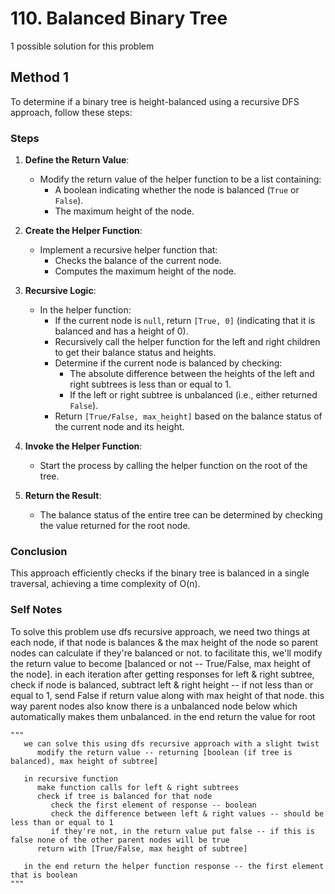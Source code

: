 # 110. Balanced Binary Tree

1 possible solution for this problem  

## Method 1

To determine if a binary tree is height-balanced using a recursive DFS approach, follow these steps:

### Steps

1. **Define the Return Value**:
   - Modify the return value of the helper function to be a list containing:
     - A boolean indicating whether the node is balanced (`True` or `False`).
     - The maximum height of the node.

2. **Create the Helper Function**:
   - Implement a recursive helper function that:
     - Checks the balance of the current node.
     - Computes the maximum height of the node.

3. **Recursive Logic**:
   - In the helper function:
     - If the current node is `null`, return `[True, 0]` (indicating that it is balanced and has a height of 0).
     - Recursively call the helper function for the left and right children to get their balance status and heights.
     - Determine if the current node is balanced by checking:
       - The absolute difference between the heights of the left and right subtrees is less than or equal to 1.
       - If the left or right subtree is unbalanced (i.e., either returned `False`).
     - Return `[True/False, max_height]` based on the balance status of the current node and its height.

4. **Invoke the Helper Function**:
   - Start the process by calling the helper function on the root of the tree.

5. **Return the Result**:
   - The balance status of the entire tree can be determined by checking the value returned for the root node.

### Conclusion

This approach efficiently checks if the binary tree is balanced in a single traversal, achieving a time complexity of O(n).

### Self Notes
To solve this problem use dfs recursive approach, we need two things at each node, if that node is balances & the max height of the node so parent nodes can calculate if they're balanced or not. to facilitate this, we'll modify the return value to become [balanced or not -- True/False, max height of the node]. in each iteration after getting responses for left & right subtree, check if node is balanced, subtract left & right height -- if not less than or equal to 1, send False if return value along with max height of that node. this way parent nodes also know there is a unbalanced node below which automatically makes them unbalanced. in the end return the value for root


```
"""
   we can solve this using dfs recursive approach with a slight twist
      modify the return value -- returning [boolean (if tree is balanced), max height of subtree]

   in recursive function
      make function calls for left & right subtrees
      check if tree is balanced for that node
         check the first element of response -- boolean
         check the difference between left & right values -- should be less than or equal to 1
         if they're not, in the return value put false -- if this is false none of the other parent nodes will be true
      return with [True/False, max height of subtree]

   in the end return the helper function response -- the first element that is boolean
"""
```
